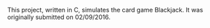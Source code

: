 This project, written in C, simulates the card game Blackjack.  It was originally submitted on 02/09/2016.
